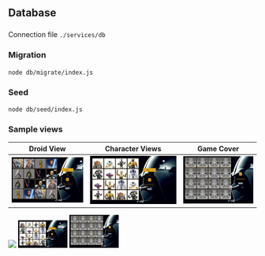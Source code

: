 ## Database


###

Connection file `./services/db`

 ### Migration
 
```
node db/migrate/index.js

```

### Seed

```
node db/seed/index.js
```


### Sample views 
Droid View         |  Character Views | Game Cover
:-------------------------:|:-------------------------:|:-------------------------:
![](views/characters.jpg)  |  ![](views/droids.jpg)|  ![](views/start.jpg)


<p float="center">
  <img src="views/characters.jp" width="100" />
  <img src="views/droids.jpg" width="100" /> 
  <img src="views/start.jpg" width="100" />
</p>